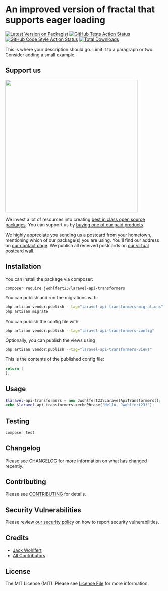 # An improved version of fractal that supports eager loading

[![Latest Version on Packagist](https://img.shields.io/packagist/v/jwohlfert23/laravel-api-transformers.svg?style=flat-square)](https://packagist.org/packages/jwohlfert23/laravel-api-transformers)
[![GitHub Tests Action Status](https://img.shields.io/github/workflow/status/jwohlfert23/laravel-api-transformers/run-tests?label=tests)](https://github.com/jwohlfert23/laravel-api-transformers/actions?query=workflow%3Arun-tests+branch%3Amain)
[![GitHub Code Style Action Status](https://img.shields.io/github/workflow/status/jwohlfert23/laravel-api-transformers/Check%20&%20fix%20styling?label=code%20style)](https://github.com/jwohlfert23/laravel-api-transformers/actions?query=workflow%3A"Check+%26+fix+styling"+branch%3Amain)
[![Total Downloads](https://img.shields.io/packagist/dt/jwohlfert23/laravel-api-transformers.svg?style=flat-square)](https://packagist.org/packages/jwohlfert23/laravel-api-transformers)

This is where your description should go. Limit it to a paragraph or two. Consider adding a small example.

## Support us

[<img src="https://github-ads.s3.eu-central-1.amazonaws.com/laravel-api-transformers.jpg?t=1" width="419px" />](https://spatie.be/github-ad-click/laravel-api-transformers)

We invest a lot of resources into creating [best in class open source packages](https://spatie.be/open-source). You can support us by [buying one of our paid products](https://spatie.be/open-source/support-us).

We highly appreciate you sending us a postcard from your hometown, mentioning which of our package(s) you are using. You'll find our address on [our contact page](https://spatie.be/about-us). We publish all received postcards on [our virtual postcard wall](https://spatie.be/open-source/postcards).

## Installation

You can install the package via composer:

```bash
composer require jwohlfert23/laravel-api-transformers
```

You can publish and run the migrations with:

```bash
php artisan vendor:publish --tag="laravel-api-transformers-migrations"
php artisan migrate
```

You can publish the config file with:

```bash
php artisan vendor:publish --tag="laravel-api-transformers-config"
```

Optionally, you can publish the views using

```bash
php artisan vendor:publish --tag="laravel-api-transformers-views"
```

This is the contents of the published config file:

```php
return [
];
```

## Usage

```php
$laravel-api-transformers = new Jwohlfert23\LaravelApiTransformers();
echo $laravel-api-transformers->echoPhrase('Hello, Jwohlfert23!');
```

## Testing

```bash
composer test
```

## Changelog

Please see [CHANGELOG](CHANGELOG.md) for more information on what has changed recently.

## Contributing

Please see [CONTRIBUTING](.github/CONTRIBUTING.md) for details.

## Security Vulnerabilities

Please review [our security policy](../../security/policy) on how to report security vulnerabilities.

## Credits

- [Jack Wohlfert](https://github.com/jwohlfert23)
- [All Contributors](../../contributors)

## License

The MIT License (MIT). Please see [License File](LICENSE.md) for more information.
